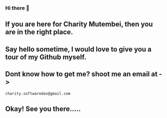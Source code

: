 ### Hi there 👋
## If you are here for Charity Mutembei, then you are in the right place. 
## Say hello sometime, I would love to give you a tour of my Github myself.
## Dont know how to get me? shoot me an email at -> 
```charity.softwaredev@gmail.com```
## Okay! See you there.....
